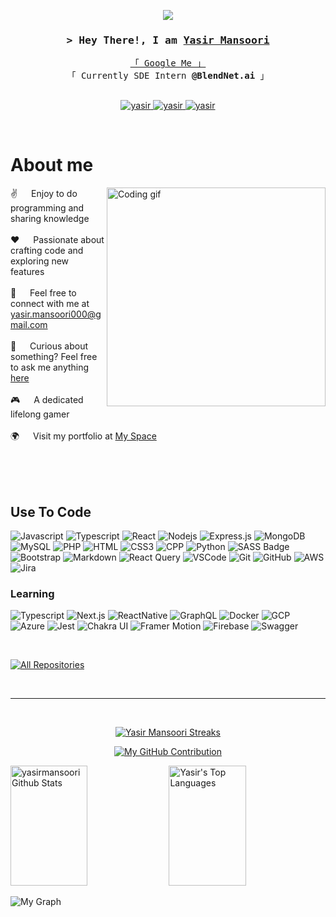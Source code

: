 <p align="center">
  <a href="https://github.com/yasirmansoori" target="_blank"><img src="https://readme-typing-svg.herokuapp.com/?lines=Self%20Taught%20Programmer;Full%20Stack%20Developer;Software%20Developer%20Enthusiast;Always%20learning%20new%20things&center=true&width=380&height=45"></a>
</p>

<!-- Profile visitor counter --> 
<!-- <a href="https://komarev.com/ghpvc/?username=yasirmansoori">
  <img align="right" src="https://komarev.com/ghpvc/?username=yasirmansoori&label=Visitors&color=0e75b6&style=flat" alt="Profile visitor" />
</a> -->

<!-- Intro  -->
<h3 align="center">
        <samp>&gt; Hey There!, I am
                <b><a target="_blank" href="https://yasirmansoori.tech">Yasir Mansoori</a></b>
        </samp>
</h3>


<p align="center"> 
  <samp>
    <a href="https://www.google.com/search?q=yasir+mansoori" target="_blank">「 Google Me 」</a>
    <br>
    「 Currently SDE Intern<b> @BlendNet.ai </b> 」
    <br>
    <br>
  </samp>
</p>

<p align="center">
 <a href="https://yasirmansoori.tech/" target="blank">
  <img src="https://img.shields.io/badge/Website-a09898?style=for-the-badge&logo=github&logoColor=black" alt="yasir" />
 </a>
 <a href="https://www.linkedin.com/in/yasir-mansoori/" target="_blank">
  <img src="https://img.shields.io/badge/LinkedIn-0077B5?style=for-the-badge&logo=linkedin&logoColor=white" alt="yasir"/>
 </a>
 <a href="https://instagram.com/mansoori_yasir786" target="_blank">
  <img src="https://img.shields.io/badge/Instagram-fe4164?style=for-the-badge&logo=instagram&logoColor=white" alt="yasir" />
 </a> 
</p>
<br />

<!-- About Section -->
 # About me
 
<p>
 <img align="right" width="350" src="https://images.squarespace-cdn.com/content/v1/5769fc401b631bab1addb2ab/1541580611624-TE64QGKRJG8SWAIUS7NS/ke17ZwdGBToddI8pDm48kPoswlzjSVMM-SxOp7CV59BZw-zPPgdn4jUwVcJE1ZvWQUxwkmyExglNqGp0IvTJZamWLI2zvYWH8K3-s_4yszcp2ryTI0HqTOaaUohrI8PI6FXy8c9PWtBlqAVlUS5izpdcIXDZqDYvprRqZ29Pw0o/coding-freak.gif" alt="Coding gif" />
  
✌️ &emsp; Enjoy to do programming and sharing knowledge <br/><br/>
❤️ &emsp; Passionate about crafting code and exploring new features<br/><br/>
📧 &emsp; Feel free to connect with me at yasir.mansoori000@gmail.com<br/><br/>
💬 &emsp; Curious about something? Feel free to ask me anything [here](https://github.com/yasirmansoori/yasirmansoori/issues)<br/><br/>
🎮 &emsp; A dedicated lifelong gamer <br/><br/>
🌍 &emsp; Visit my portfolio at [My Space](https://yasirmansoori.tech)<br/><br/>
 </p>
<br/>
<br/>

## Use To Code
![Javascript](https://img.shields.io/badge/Javascript-F0DB4F?style=for-the-badge&labelColor=black&logo=javascript&logoColor=F0DB4F)
![Typescript](https://img.shields.io/badge/Typescript-007acc?style=for-the-badge&labelColor=black&logo=typescript&logoColor=007acc)
![React](https://img.shields.io/badge/-React-61DBFB?style=for-the-badge&labelColor=black&logo=react&logoColor=61DBFB)
![Nodejs](https://img.shields.io/badge/Nodejs-3C873A?style=for-the-badge&labelColor=black&logo=node.js&logoColor=3C873A)
![Express.js](https://img.shields.io/badge/Express.js-000000?style=for-the-badge&logo=express&logoColor=white)
![MongoDB](https://img.shields.io/badge/MongoDB-4EA94B?style=for-the-badge&logo=mongodb&logoColor=white)
![MySQL](https://img.shields.io/badge/MySQL-f49a2d?style=for-the-badge&logo=MySQL&logoColor=white)
![PHP](https://img.shields.io/badge/PHP-563D7C?style=for-the-badge&logo=PHP&logoColor=white)
![HTML](https://img.shields.io/badge/HTML5-E34F26?style=for-the-badge&logo=html5&logoColor=white)
![CSS3](https://img.shields.io/badge/CSS3-1572B6?style=for-the-badge&logo=css3&logoColor=white)
![CPP](https://img.shields.io/badge/C++-1572B6?style=for-the-badge&logo=cplusplus&logoColor=white)
![Python](https://img.shields.io/badge/Python-366c9e?style=for-the-badge&logo=Python&logoColor=white)
![SASS Badge](https://img.shields.io/badge/Sass-CC6699?style=for-the-badge&logo=sass&logoColor=white)
![Bootstrap](https://img.shields.io/badge/Bootstrap-563D7C?style=for-the-badge&logo=bootstrap&logoColor=white)
![Markdown](https://img.shields.io/badge/Markdown-000000?style=for-the-badge&logo=markdown&logoColor=white)
![React Query](https://img.shields.io/badge/-React_Query-FF4154?style=for-the-badge&logo=react%20query&logoColor=white)
![VSCode](https://img.shields.io/badge/Visual_Studio-0078d7?style=for-the-badge&logo=visual%20studio&logoColor=white)
![Git](https://img.shields.io/badge/Git-F05032?style=for-the-badge&logo=git&logoColor=white)
![GitHub](https://img.shields.io/badge/GitHub-black?style=for-the-badge&logo=github&logoColor=white)
![AWS](https://img.shields.io/badge/Amazon_AWS-232F3E?style=for-the-badge&labelColor=black&logo=amazon-aws&logoColor=232F3E)
![Jira](https://img.shields.io/badge/Jira-0052CC?style=for-the-badge&labelColor=black&logo=jira&logoColor=0052CC)

### Learning
![Typescript](https://img.shields.io/badge/Typescript-007acc?style=for-the-badge&labelColor=black&logo=typescript&logoColor=007acc)
![Next.js](https://img.shields.io/badge/next.js-000000?style=for-the-badge&logo=nextdotjs&logoColor=white)
![ReactNative](https://img.shields.io/badge/React_Native-61DAFB?style=for-the-badge&labelColor=black&logo=react&logoColor=61DAFB)
![GraphQL](https://img.shields.io/badge/GraphQL-E10098?style=for-the-badge&labelColor=black&logo=graphql&logoColor=E10098)
![Docker](https://img.shields.io/badge/Docker-2496ED?style=for-the-badge&labelColor=black&logo=docker&logoColor=2496ED)
![GCP](https://img.shields.io/badge/Google_Cloud-4285F4?style=for-the-badge&labelColor=black&logo=google-cloud&logoColor=4285F4)
![Azure](https://img.shields.io/badge/Microsoft_Azure-0089D6?style=for-the-badge&labelColor=black&logo=microsoft-azure&logoColor=0089D6)
![Jest](https://img.shields.io/badge/Jest-C21325?style=for-the-badge&labelColor=black&logo=jest&logoColor=C21325)
![Chakra UI](https://img.shields.io/badge/Chakra_UI-319795?style=for-the-badge&labelColor=black&logo=chakra-ui&logoColor=319795)
![Framer Motion](https://img.shields.io/badge/Framer_Motion-0055FF?style=for-the-badge&labelColor=black&logo=framer&logoColor=0055FF)
![Firebase](https://img.shields.io/badge/Firebase-FFCA28?style=for-the-badge&labelColor=black&logo=firebase&logoColor=FFCA28)
![Swagger](https://img.shields.io/badge/Swagger-85EA2D?style=for-the-badge&labelColor=black&logo=swagger&logoColor=85EA2D)

<br/>

<!-- ## Top Repositories -
[![My Space](https://github-readme-stats.vercel.app/api/pin/?username=yasirmansoori&repo=Cinemania-Hub&show=description&border_color=7F3FBF&bg_color=0D1117&title_color=C9D1D9&text_color=8B949E&icon_color=7F3FBF)](https://github.com/yasirmansoori/My-Space)
[![Gmail Automation Script](https://github-readme-stats.vercel.app/api/pin/?username=yasirmansoori&repo=Gmail-Automation-Script&show=description&border_color=7F3FBF&bg_color=0D1117&title_color=C9D1D9&text_color=8B949E&icon_color=7F3FBF)](https://github.com/yasirmansoori/gmail-automation-script)
[![E Commerce API](https://github-readme-stats.vercel.app/api/pin/?username=yasirmansoori&repo=E-Commerce-API&show=description&border_color=7F3FBF&bg_color=0D1117&title_color=C9D1D9&text_color=8B949E&icon_color=7F3FBF)](https://github.com/yasirmansoori/e-commerce-api)
[![Google Docs Clone](https://github-readme-stats.vercel.app/api/pin/?username=yasirmansoori&repo=NovaNote&show=description&border_color=7F3FBF&bg_color=0D1117&title_color=C9D1D9&text_color=8B949E&icon_color=7F3FBF)](https://github.com/yasirmansoori/NovaNote) -->


<p align="left">
  <a href="https://github.com/yasirmansoori?tab=repositories" target="_blank"><img alt="All Repositories" title="All Repositories" src="https://img.shields.io/badge/-All%20Repos-2962FF?style=for-the-badge&logo=koding&logoColor=white"/></a>
</p>

<br/>
<hr/>
<br/>

<p align="center">
  <a href="https://github.com/yasirmansoori">
    <img src="https://github-readme-streak-stats.herokuapp.com/?user=yasirmansoori&theme=radical&border=7F3FBF&background=0D1117" alt="Yasir Mansoori Streaks"/>
  </a>
</p>

<p align="center">
  <a href="https://github.com/yasirmansoori">
    <img src="https://github-profile-summary-cards.vercel.app/api/cards/profile-details?username=yasirmansoori&theme=radical" alt="My GitHub Contribution"/>
  </a>
</p>

<a> 
    <a href="https://github.com/yasirmansoori"><img alt="yasirmansoori Github Stats" src="https://denvercoder1-github-readme-stats.vercel.app/api?username=yasirmansoori&show_icons=true&count_private=true&theme=react&border_color=7F3FBF&bg_color=0D1117&title_color=F85D7F&icon_color=F8D866" height="192px" width="49.5%"/></a>
  <a href="https://github.com/yasirmansoori"><img alt="Yasir's Top Languages" src="https://denvercoder1-github-readme-stats.vercel.app/api/top-langs/?username=yasirmansoori&langs_count=8&layout=compact&theme=react&border_color=7F3FBF&bg_color=0D1117&title_color=F85D7F&icon_color=F8D866" height="192px" width="49.5%"/></a>
  <br/>
</a>


![My Graph](https://github-readme-activity-graph.vercel.app/graph?username=yasirmansoori&custom_title=Yasir%20Mansoori%20GitHub%20Activity%20Graph&bg_color=0D1117&color=7F3FBF&line=7F3FBF&point=7F3FBF&area_color=FFFFFF&title_color=FFFFFF&area=true)
